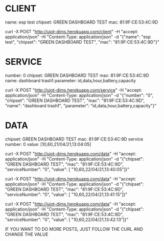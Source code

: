 
# CLIENT
name: esp test
chipset: GREEN DASHBOARD TEST
mac: 81:9F:CE:53:4C:9D


curl -X POST "http://uiot-dims.herokuapp.com/client" -H  "accept: application/json" -H  "Content-Type: application/json" -d "{\"name\": \"esp test\",  \"chipset\": \"GREEN DASHBOARD TEST\",  \"mac\": \"81:9F:CE:53:4C:9D\"}"

# SERVICE
number: 0
chipset: GREEN DASHBOARD TEST
mac: 81:9F:CE:53:4C:9D
name: dashboard trash1
parameter: id,data,hour,battery,capacity


curl -X POST "http://uiot-dims.herokuapp.com/service" -H  "accept: application/json" -H  "Content-Type: application/json" -d "{\"number\": \"0\", \"chipset\": \"GREEN DASHBOARD TEST\", \"mac\": \"81:9F:CE:53:4C:9D\", \"name\": \"dashboard trash1\", \"parameter\": \"id,data,hour,battery,capacity\"}"

# DATA
chipset: GREEN DASHBOARD TEST
mac: 81:9F:CE:53:4C:9D
service number: 0
value: [10,60,21/04/21,13:04:05]

curl -X POST "http://uiot-dims.herokuapp.com/data" -H  "accept: application/json" -H  "Content-Type: application/json" -d "{\"chipset\": \"GREEN DASHBOARD TEST\", \"mac\": \"81:9F:CE:53:4C:9D\", \"serviceNumber\": \"0\", \"value\": [ \"10,60,22/04/21,13:40:05\"]}"


curl -X POST "http://uiot-dims.herokuapp.com/data" -H  "accept: application/json" -H  "Content-Type: application/json" -d "{\"chipset\": \"GREEN DASHBOARD TEST\", \"mac\": \"81:9F:CE:53:4C:9D\", \"serviceNumber\": \"0\", \"value\": [ \"10,60,22/04/21,13:41:15\"]}"

curl -X POST "http://uiot-dims.herokuapp.com/data" -H  "accept: application/json" -H  "Content-Type: application/json" -d "{\"chipset\": \"GREEN DASHBOARD TEST\", \"mac\": \"81:9F:CE:53:4C:9D\", \"serviceNumber\": \"0\", \"value\": [ \"10,60,22/04/21,13:42:13\"]}"

IF YOU WANT TO DO MORE POSTS, JUST FOLLOW THE CURL AND CHANGE THE VALUE
